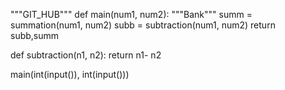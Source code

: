 """GIT_HUB"""
def main(num1, num2):
    """Bank"""
    summ = summation(num1, num2)
    subb = subtraction(num1, num2)
    return subb,summ

def subtraction(n1, n2):
    return n1- n2

main(int(input()), int(input()))